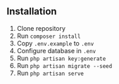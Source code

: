## Installation
1. Clone repository
2. Run `composer install`
3. Copy `.env.example` to `.env`
4. Configure database in `.env`
5. Run `php artisan key:generate`
6. Run `php artisan migrate --seed`
7. Run `php artisan serve`